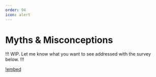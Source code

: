 ```yaml
---
order: 94
icon: alert
---
```


# Myths & Misconceptions

!!! 
WIP. Let me know what you want to see addressed with the survey below.
!!!

[!embed](https://cryptpad.fr/form/#/2/form/view/iPDmm6Jxectx2qfzJXTHl5S-MI9WSxeKJnE9NSvuxBo/embed/)
